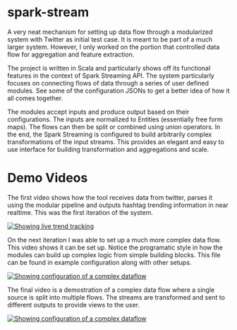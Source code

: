 spark-stream
============

A very neat mechanism for setting up data flow through a modularized system with Twitter as initial test case. It is meant to be part of a much larger system. However, I only worked on the portion that controlled data flow for aggregation and feature extraction.

The project is written in Scala and particularly shows off its functional features in the context of Spark Streaming API. The system particularly focuses on connecting flows of data through a series of user defined modules. See some of the configuration JSONs to get a better idea of how it all comes together. 

The modules accept inputs and produce output based on their configurations. The inputs are normalized to Entities (essentially free form maps). The flows can then be split or combined using union operators. In the end, the Spark Streaming is configured to build arbitrarily complex transformations of the input streams. This provides an elegant and easy to use interface for building transformation and aggregations and scale.

Demo Videos
===========
The first video shows how the tool receives data from twitter, parses it using the modular pipeline and outputs hashtag trending information in near realtime. This was the first iteration of the system.

[![Showing live trend tracking](http://img.youtube.com/vi/zwlWnX3eQFw/0.jpg)](http://www.youtube.com/watch?v=zwlWnX3eQFw)

On the next iteration I was able to set up a much more complex data flow. This video shows it can be set up. Notice the programatic style in how the modules can build up complex logic from simple building blocks. This file can be found in example configuration along with other setups.

[![Showing configuration of a complex dataflow](http://img.youtube.com/vi/wXNv9BZxzMY/0.jpg)](http://www.youtube.com/watch?v=wXNv9BZxzMY)

The final video is a demostration of a complex data flow where a single source is split into multiple flows. The streams are transformed and sent to different outputs to provide views to the user.

[![Showing configuration of a complex dataflow](http://img.youtube.com/vi/74olub__RoU/0.jpg)](http://www.youtube.com/watch?v=74olub__RoU)
